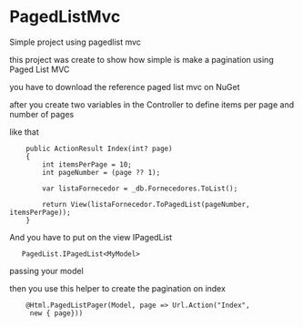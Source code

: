 # PagedListMvc
Simple project using pagedlist mvc

this project was create to show how simple is make a pagination using Paged List MVC

you have to download the reference paged list mvc on NuGet

after you create two variables in the Controller to define items per page and number of pages

like that

        public ActionResult Index(int? page)
        {
            int itemsPerPage = 10;
            int pageNumber = (page ?? 1);

            var listaFornecedor = _db.Fornecedores.ToList();

            return View(listaFornecedor.ToPagedList(pageNumber, itemsPerPage));
        }
        
And you have to put on the view IPagedList 

       PagedList.IPagedList<MyModel> 
       
passing your model

then you use this helper to create the pagination on index 

        @Html.PagedListPager(Model, page => Url.Action("Index",
         new { page}))

